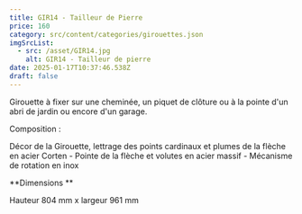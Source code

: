 ```yaml
---
title: GIR14 - Tailleur de Pierre
price: 160
category: src/content/categories/girouettes.json
imgSrcList:
  - src: /asset/GIR14.jpg
    alt: GIR14 - Tailleur de pierre
date: 2025-01-17T10:37:46.538Z
draft: false
---
```


Girouette à fixer sur une cheminée, un piquet de clôture ou à la pointe d'un abri de jardin ou encore d'un garage.

Composition :

Décor de la Girouette, lettrage des points cardinaux et plumes de la flèche en acier Corten - Pointe de la flèche et volutes en acier massif - Mécanisme de rotation en inox

\*\*Dimensions \*\*

Hauteur 804 mm x largeur 961 mm
